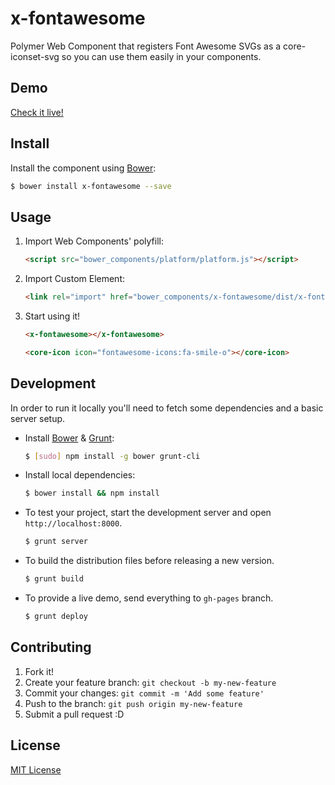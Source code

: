 # x-fontawesome

Polymer Web Component that registers Font Awesome SVGs as a core-iconset-svg so you can use them easily in your components.


## Demo

[Check it live!](http://ruiramos.github.io/x-fontawesome)

## Install

Install the component using [Bower](http://bower.io/):

```sh
$ bower install x-fontawesome --save
```

## Usage

1. Import Web Components' polyfill:

    ```html
    <script src="bower_components/platform/platform.js"></script>
    ```

2. Import Custom Element:

    ```html
    <link rel="import" href="bower_components/x-fontawesome/dist/x-fontawesome.html">
    ```

3. Start using it!

    ```html
    <x-fontawesome></x-fontawesome>

    <core-icon icon="fontawesome-icons:fa-smile-o"></core-icon>

    ```

## Development

In order to run it locally you'll need to fetch some dependencies and a basic server setup.

* Install [Bower](http://bower.io/) & [Grunt](http://gruntjs.com/):

    ```sh
    $ [sudo] npm install -g bower grunt-cli
    ```

* Install local dependencies:

    ```sh
    $ bower install && npm install
    ```

* To test your project, start the development server and open `http://localhost:8000`.

    ```sh
    $ grunt server
    ```

* To build the distribution files before releasing a new version.

    ```sh
    $ grunt build
    ```

* To provide a live demo, send everything to `gh-pages` branch.

    ```sh
    $ grunt deploy
    ```

## Contributing

1. Fork it!
2. Create your feature branch: `git checkout -b my-new-feature`
3. Commit your changes: `git commit -m 'Add some feature'`
4. Push to the branch: `git push origin my-new-feature`
5. Submit a pull request :D

## License

[MIT License](http://opensource.org/licenses/MIT)
